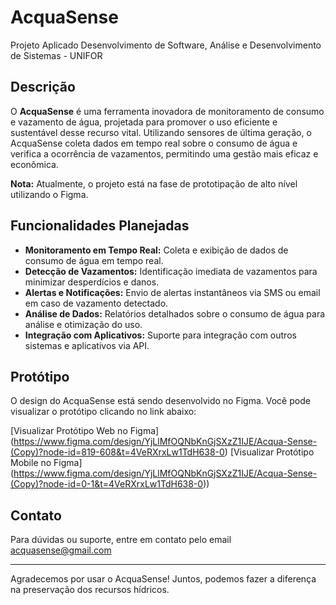 # AcquaSense
Projeto Aplicado Desenvolvimento de Software, Análise e Desenvolvimento de Sistemas - UNIFOR 

## Descrição

O **AcquaSense** é uma ferramenta inovadora de monitoramento de consumo e vazamento de água, projetada para promover o uso eficiente e sustentável desse recurso vital. Utilizando sensores de última geração, o AcquaSense coleta dados em tempo real sobre o consumo de água e verifica a ocorrência de vazamentos, permitindo uma gestão mais eficaz e econômica.

**Nota:** Atualmente, o projeto está na fase de prototipação de alto nível utilizando o Figma.

## Funcionalidades Planejadas

- **Monitoramento em Tempo Real:** Coleta e exibição de dados de consumo de água em tempo real.
- **Detecção de Vazamentos:** Identificação imediata de vazamentos para minimizar desperdícios e danos.
- **Alertas e Notificações:** Envio de alertas instantâneos via SMS ou email em caso de vazamento detectado.
- **Análise de Dados:** Relatórios detalhados sobre o consumo de água para análise e otimização do uso.
- **Integração com Aplicativos:** Suporte para integração com outros sistemas e aplicativos via API.

## Protótipo

O design do AcquaSense está sendo desenvolvido no Figma. Você pode visualizar o protótipo clicando no link abaixo:

[Visualizar Protótipo Web no Figma] (https://www.figma.com/design/YjLlMfOQNbKnGjSXzZ1IJE/Acqua-Sense-(Copy)?node-id=819-608&t=4VeRXrxLw1TdH638-0)
[Visualizar Protótipo Mobile no Figma] (https://www.figma.com/design/YjLlMfOQNbKnGjSXzZ1IJE/Acqua-Sense-(Copy)?node-id=0-1&t=4VeRXrxLw1TdH638-0))


## Contato

Para dúvidas ou suporte, entre em contato pelo email acquasense@gmail.com

---

Agradecemos por usar o AcquaSense! Juntos, podemos fazer a diferença na preservação dos recursos hídricos.

